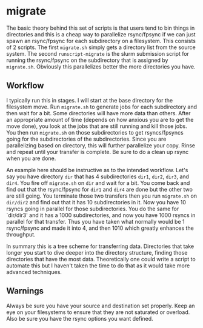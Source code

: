 # migrate

The basic theory behind this set of scripts is that users tend to bin things in directories and this is a cheap way to parallelize rsync/fpsync if we can just spawn an rsync/fpsync for each subdirectory on a filesystem.  This consists of 2 scripts.  The first `migrate.sh` simply gets a directory list from the source system.  The second `runscript-migrate` is the slurm submission script for running the rsync/fpsync on the subdirectory that is assigned by `migrate.sh`.  Obviously this parallelizes better the more directories you have.

## Workflow

I typically run this in stages.  I will start at the base directory for the filesystem move.  Run `migrate.sh` to generate jobs for each subdirectory and then wait for a bit.  Some directories will have more data than others.  After an appropriate amount of time (depends on how anxious you are to get the move done), you look at the jobs that are still running and kill those jobs.  You then run `migrate.sh` on those subdirectories to get rsyncs/fpsyncs going for the subdirectories of the subdirectories.  Since you are parallelizing based on directory, this will further parallelize your copy.  Rinse and repeat until your transfer is complete.  Be sure to do a clean up rsync when you are done.

An example here should be instructive as to the intended workflow.  Let's say you have directory `dir` that has 4 subdirectories `dir1`, `dir2`, `dir3`, and `dir4`.  You fire off `migrate.sh` on `dir` and wait for a bit.  You come back and find out that the rsync/fpsync for `dir1` and `dir4` are done but the other two are still going.  You terminate those two transfers then you run `migrate.sh` on `dir/dir2` and find out that it has 10 subdirectories in it.  Now you have 10 rsyncs going in parallel for those subdirectories.  You do the same for `dir/dir3' and it has a 1000 subdirectories, and now you have 1000 rsyncs in parallel for that transfer.  Thus you have taken what normally would be 1 rsync/fpsync and made it into 4, and then 1010 which greatly enhances the throughput.

In summary this is a tree scheme for transferring data.  Directories that take longer you start to dive deeper into the directory structure, finding those directories that have the most data.  Theoretically one could write a script to automate this but I haven't taken the time to do that as it would take more advanced techniques.

## Warnings

Always be sure you have your source and destination set properly.  Keep an eye on your filesystems to ensure that they are not saturated or overload.  Also be sure you have the rsync options you want defined.
